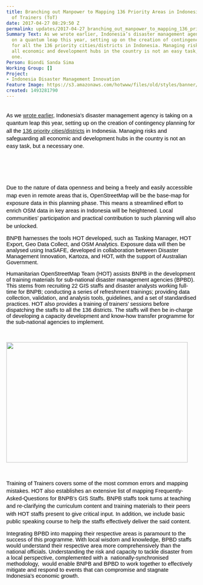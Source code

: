 ```yaml
---
title: Branching out Manpower to Mapping 136 Priority Areas in Indonesia through Training
  of Trainers (ToT)
date: 2017-04-27 08:29:50 Z
permalink: updates/2017-04-27_branching_out_manpower_to_mapping_136_priority_areas_in_indonesia_through_traini
Summary Text: As we wrote earlier, Indonesia’s disaster management agency is taking
  on a quantum leap this year, setting up on the creation of contingency planning
  for all the 136 priority cities/districts in Indonesia. Managing risks and safeguarding
  all economic and development hubs in the country is not an easy task, but a necessary
  one.
Person: Biondi Sanda Sima
Working Group: []
Project:
- Indonesia Disaster Management Innovation
Feature Image: https://s3.amazonaws.com/hotwww/files/old/styles/banner/public/17879888_1728450020780379_3811758073513746730_o.jpg
created: 1493281790
---
```


<p style="line-height: 1.38; margin-top: 0pt; margin-bottom: 0pt; text-align: center;" dir="ltr">&nbsp;</p><p style="line-height: 1.38; margin-top: 0pt; margin-bottom: 0pt;" dir="ltr"><span style="font-size: 11pt; font-family: Arial; color: #000000; background-color: transparent; font-weight: 400; font-style: normal; font-variant: normal; text-decoration: none; vertical-align: baseline; white-space: pre-wrap;">As we <a href="https://openstreetmap.id/bnpb-manfaatkan-tasking-manager-osm-untuk-pengumpulan-data-infrastruktur-di-136-kabupatenkota/" target="_blank">wrote earlier</a>, Indonesia’s disaster management agency is taking on a quantum leap this year, setting up on the creation of contingency planning for all the <a href="https://uswatunkh21.carto.com/viz/539663b2-2001-11e7-9794-0e98b61680bf/public_map" target="_blank">136 priority cities/districts</a> in Indonesia. Managing risks and safeguarding all economic and development hubs in the country is not an easy task, but a necessary one.</span></p><p><strong style="font-weight: normal;">&nbsp;</strong></p><p style="line-height: 1.38; margin-top: 0pt; margin-bottom: 0pt;" dir="ltr"><span style="font-size: 11pt; font-family: Arial; color: #000000; background-color: transparent; font-weight: 400; font-style: normal; font-variant: normal; text-decoration: none; vertical-align: baseline; white-space: pre-wrap;"><img style="border: none; transform: rotate(0.00rad); -webkit-transform: rotate(0.00rad);" src="https://lh3.googleusercontent.com/IpJSTKJtQF0xlanl8IK8MZzLWwR3oe83wveyvkjJ1H-kleIJ3RZg7Ztb_VSL0VnEkluiMpTJ97qhXbWrV5NNSdNqd_GhV84l3aQTXDIHJff0YsUmnLu2XHTdi3CF1diCo3M2i6jL" alt="" style="width:624px;height:261px"></span></p><p><strong style="font-weight: normal;">&nbsp;</strong></p><p style="line-height: 1.38; margin-top: 0pt; margin-bottom: 0pt;" dir="ltr"><span style="font-size: 11pt; font-family: Arial; color: #000000; background-color: transparent; font-weight: 400; font-style: normal; font-variant: normal; text-decoration: none; vertical-align: baseline; white-space: pre-wrap;">Due to the nature of data openness and being a freely and easily accessible map even in remote areas that is, OpenStreetMap will be the base-map for exposure data in this planning phase. This means a streamlined effort to enrich OSM data in key areas in Indonesia will be heightened. Local communities’ participation and practical contribution to such planning will also be unlocked.</span></p><p><span style="font-size: 11pt; font-family: Arial; color: #000000; background-color: transparent; font-weight: 400; font-style: normal; font-variant: normal; text-decoration: none; vertical-align: baseline; white-space: pre-wrap;">BNPB harnesses the tools HOT developed, such as Tasking Manager, HOT Export, Geo Data Collect, and OSM Analytics. Exposure data will then be analysed using InaSAFE, developed in collaboration between Disaster Management Innovation, Kartoza, and HOT, with the support of Australian Government. </span></p><p><span style="font-size: 11pt; font-family: Arial; color: #000000; background-color: transparent; font-weight: 400; font-style: normal; font-variant: normal; text-decoration: none; vertical-align: baseline; white-space: pre-wrap;">Humanitarian OpenStreetMap Team (HOT) assists BNPB in the development of training materials for sub-national disaster management agencies (BPBD). This stems from recruiting 22 GIS staffs and disaster analysts working full-time for BNPB; conducting a series of refreshment trainings; providing data collection, validation, and analysis tools, guidelines, and a set of standardised practices. HOT also provides a training of trainers’ sessions before dispatching the staffs to all the 136 districts. The staffs will then be in-charge of developing a capacity development and know-how transfer programme for the sub-national agencies to implement.</span></p><p><strong style="font-weight: normal;">&nbsp;</strong></p><p style="line-height: 1.38; margin-top: 0pt; margin-bottom: 0pt;" dir="ltr"><img class="image-large" src="https://s3.amazonaws.com/hotwww/files/old/styles/large/public/17880152_1728450354113679_6836050245446849851_o.jpg?itok=1JG6qDMr" alt="" style="width:480px;height:319px"></p><p><strong style="font-weight: normal;">&nbsp;</strong></p><p style="line-height: 1.38; margin-top: 0pt; margin-bottom: 0pt;" dir="ltr"><span style="font-size: 11pt; font-family: Arial; color: #000000; background-color: transparent; font-weight: 400; font-style: normal; font-variant: normal; text-decoration: none; vertical-align: baseline; white-space: pre-wrap;">Training of Trainers covers some of the most common errors and mapping mistakes. HOT also establishes an extensive list of mapping Frequently-Asked-Questions for BNPB’s GIS Staffs. BNPB staffs took turns at teaching and re-clarifying the curriculum content and training materials to their peers with HOT staffs present to give critical input. In addition, we include basic public speaking course to help the staffs effectively deliver the said content.</span></p><p><span style="font-size: 11pt; font-family: Arial; color: #000000; background-color: transparent; font-weight: 400; font-style: normal; font-variant: normal; text-decoration: none; vertical-align: baseline; white-space: pre-wrap;">Integrating BPBD into mapping their respective areas is paramount to the success of this programme. With local wisdom and knowledge, BPBD staffs would understand their respective area more comprehensively than the national officials. Understanding the risk and capacity to tackle disaster from a local perspective, complemented with a &nbsp;nationally-synchronised methodology, &nbsp;would enable BNPB and BPBD to work together to effectively mitigate and respond to events that can compromise and stagnate Indonesia’s economic growth.</span></p><p><br><br></p>
